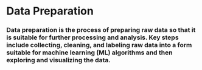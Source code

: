 # Data Preparation
### Data preparation is the process of preparing raw data so that it is suitable for further processing and analysis. Key steps include collecting, cleaning, and labeling raw data into a form suitable for machine learning (ML) algorithms and then exploring and visualizing the data.
